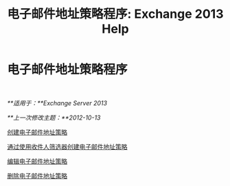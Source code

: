 ﻿---
title: '电子邮件地址策略程序: Exchange 2013 Help'
TOCTitle: 电子邮件地址策略程序
ms:assetid: 7b49b51d-265e-4857-a283-4368e858f8a5
ms:mtpsurl: https://technet.microsoft.com/zh-cn/library/Aa998940(v=EXCHG.150)
ms:contentKeyID: 50491040
ms.date: 01/11/2018
mtps_version: v=EXCHG.150
ms.translationtype: HT
---

# 电子邮件地址策略程序

 

_**适用于：**Exchange Server 2013_

_**上一次修改主题：**2012-10-13_

[创建电子邮件地址策略](create-an-email-address-policy-exchange-2013-help.md)

[通过使用收件人筛选器创建电子邮件地址策略](create-an-email-address-policy-by-using-recipient-filters-exchange-2013-help.md)

[编辑电子邮件地址策略](edit-an-email-address-policy-exchange-2013-help.md)

[删除电子邮件地址策略](remove-an-email-address-policy-exchange-2013-help.md)

